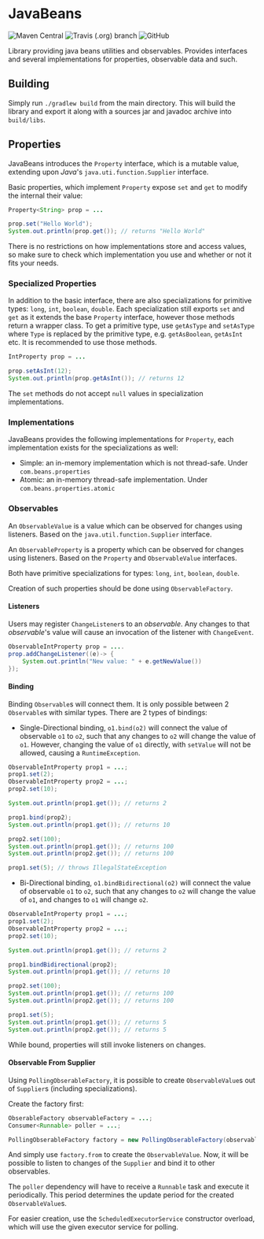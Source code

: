 # JavaBeans
![Maven Central](https://img.shields.io/maven-central/v/com.github.tomtzook/javabeans)
![Travis (.org) branch](https://img.shields.io/travis/tomtzook/JavaBeans/master.svg)
![GitHub](https://img.shields.io/github/license/tomtzook/JavaBeans.svg)


Library providing java beans utilities and observables.
Provides interfaces and several implementations for properties, observable data and such.

## Building

Simply run `./gradlew build` from the main directory.
This will build the library and export it along with a sources jar and javadoc archive into `build/libs`.

## Properties

JavaBeans introduces the `Property` interface, which is a mutable value, extending upon
_Java_'s `java.uti.function.Supplier` interface.

Basic properties, which implement `Property` expose `set` and `get` to modify the internal
their value:
```Java
Property<String> prop = ...

prop.set("Hello World");
System.out.println(prop.get()); // returns "Hello World"
```

There is no restrictions on how implementations store and access values, so make
sure to check which implementation you use and whether or not it fits your needs.

### Specialized Properties

In addition to the basic interface, there are also specializations for primitive 
types: `long`, `int`, `boolean`, `double`. Each specialization still exports `set` and `get`
as it extends the base `Property` interface, however those methods return a wrapper class.
To get a primitive type, use `getAsType` and `setAsType` where `Type` is replaced by the 
primitive type, e.g. `getAsBoolean`, `getAsInt` etc. It is recommended to use those methods.

```Java
IntProperty prop = ...

prop.setAsInt(12);
System.out.println(prop.getAsInt()); // returns 12 
```

The `set` methods do not accept `null` values in specialization implementations.

### Implementations

JavaBeans provides the following implementations for `Property`, each implementation exists for 
the specializations as well:
- Simple: an in-memory implementation which is not thread-safe. Under `com.beans.properties`
- Atomic: an in-memory thread-safe implementation. Under `com.beans.properties.atomic`

### Observables

An `ObservableValue` is a value which can be observed for changes using listeners. Based
on the `java.util.function.Supplier` interface.

An `ObservableProperty` is a property which can be observed for changes using listeners.
Based on the `Property` and `ObservableValue` interfaces.

Both have primitive specializations for types: `long`, `int`, `boolean`, `double`.

Creation of such properties should be done using `ObservableFactory`.

#### Listeners

Users may register `ChangeListener`s to an _observable_.
Any changes to that _observable_'s value will
cause an invocation of the listener with `ChangeEvent`.

```Java
ObservableIntProperty prop = ....
prop.addChangeListener((e)-> {
    System.out.println("New value: " + e.getNewValue())
});
```

#### Binding

Binding `Observable`s will connect them. It is only possible between 2 `Observable`s with 
similar types. There are 2 types of bindings:

- Single-Directional binding, `o1.bind(o2)` will connect the value of observable
`o1` to `o2`, such that any changes to `o2` will change the value of `o1`. However,
changing the value of `o1` directly, with `setValue` will not be allowed, causing
a `RuntimeException`.
```Java
ObservableIntProperty prop1 = ...;
prop1.set(2);
ObservableIntProperty prop2 = ...;
prop2.set(10);

System.out.println(prop1.get()); // returns 2

prop1.bind(prop2);
System.out.println(prop1.get()); // returns 10

prop2.set(100);
System.out.println(prop1.get()); // returns 100
System.out.println(prop2.get()); // returns 100

prop1.set(5); // throws IllegalStateException
```

- Bi-Directional binding, `o1.bindBidirectional(o2)` will connect the value of observable
`o1` to `o2`, such that any changes to `o2` will change the value of `o1`, and changes to `o1`
will change `o2`. 
```Java
ObservableIntProperty prop1 = ...;
prop1.set(2);
ObservableIntProperty prop2 = ...;
prop2.set(10);

System.out.println(prop1.get()); // returns 2

prop1.bindBidirectional(prop2);
System.out.println(prop1.get()); // returns 10

prop2.set(100);
System.out.println(prop1.get()); // returns 100
System.out.println(prop2.get()); // returns 100

prop1.set(5);
System.out.println(prop1.get()); // returns 5
System.out.println(prop2.get()); // returns 5
```

While bound, properties will still invoke listeners on changes.

#### Observable From Supplier

Using `PollingObserableFactory`, it is possible to create `ObservableValue`s out of `Supplier`s 
(including specializations).

Create the factory first:
```Java
ObserableFactory observableFactory = ...;
Consumer<Runnable> poller = ...;

PollingObserableFactory factory = new PollingObserableFactory(observableFactory, poller); 
```

And simply use `factory.from` to create the `ObservableValue`. Now, it will be possible to listen
to changes of the `Supplier` and bind it to other observables.

The `poller` dependency will have to receive a `Runnable` task and execute it periodically. This period
determines the update period for the created `ObservableValue`s.

For easier creation, use the `ScheduledExecutorService` constructor overload, which will use
the given executor service for polling.
